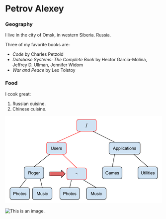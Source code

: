 # Petrov Alexey

### Geography

I live in the city of Omsk, in western Siberia. Russia.

Three of my favorite books are:

- *Code* by Charles Petzold
- *Database Systems: The Complete Book* by Hector Garcia-Molina, Jeffrey D. Ullman, Jennifer Widom
- *War and Peace* by Leo Tolstoy

### Food

I cook great:

1. Russian cuisine.
2. Chinese cuisine.

![This is an image.](https://github.com/Petrrole/Repogit_temp1/blob/master/Images/redtree.png)

![This is an image.](https://github.com/yihui/xaringan/releases/download/v0.0.2/karl-moustache.jpg)
